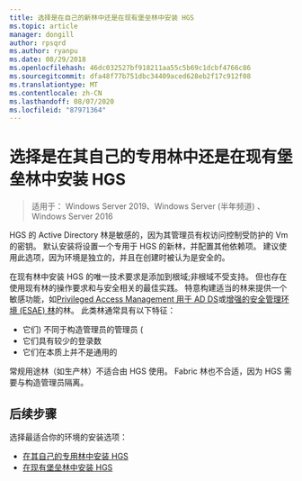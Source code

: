 ```yaml
---
title: 选择是在自己的新林中还是在现有堡垒林中安装 HGS
ms.topic: article
manager: dongill
author: rpsqrd
ms.author: ryanpu
ms.date: 08/29/2018
ms.openlocfilehash: 46dc032527bf918211aa55c5b69c1dcbf4766c86
ms.sourcegitcommit: dfa48f77b751dbc34409aced628eb2f17c912f08
ms.translationtype: MT
ms.contentlocale: zh-CN
ms.lasthandoff: 08/07/2020
ms.locfileid: "87971364"
---
```

# <a name="choose-whether-to-install-hgs-in-its-own-dedicated-forest-or-in-an-existing-bastion-forest"></a>选择是在其自己的专用林中还是在现有堡垒林中安装 HGS

>适用于： Windows Server 2019、Windows Server (半年频道) 、Windows Server 2016


HGS 的 Active Directory 林是敏感的，因为其管理员有权访问控制受防护的 Vm 的密钥。
默认安装将设置一个专用于 HGS 的新林，并配置其他依赖项。
建议使用此选项，因为环境是独立的，并且在创建时被认为是安全的。

在现有林中安装 HGS 的唯一技术要求是添加到根域;非根域不受支持。 但也存在使用现有林的操作要求和与安全相关的最佳实践。
特意构建适当的林来提供一个敏感功能，如[Privileged Access Management 用于 AD DS](https://docs.microsoft.com/microsoft-identity-manager/pam/privileged-identity-management-for-active-directory-domain-services)或[增强的安全管理环境 (ESAE) 林](https://technet.microsoft.com/windows-server-docs/security/securing-privileged-access/securing-privileged-access-reference-material#ESAE_BM)的林。
此类林通常具有以下特征：

- 它们) 不同于构造管理员的管理员 (
- 它们具有较少的登录数
- 它们在本质上并不是通用的

常规用途林（如生产林）不适合由 HGS 使用。
Fabric 林也不合适，因为 HGS 需要与构造管理员隔离。

## <a name="next-step"></a>后续步骤

选择最适合你的环境的安装选项：

- [在其自己的专用林中安装 HGS](guarded-fabric-install-hgs-default.md)
- [在现有堡垒林中安装 HGS](guarded-fabric-install-hgs-in-a-bastion-forest.md)


